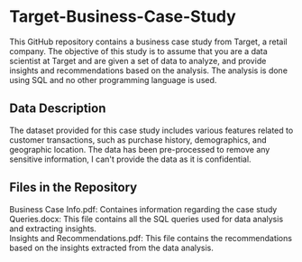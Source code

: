 # Target-Business-Case-Study

This GitHub repository contains a business case study from Target, a retail company. The objective of this study is to assume that you are a data scientist at Target and are given a set of data to analyze, and provide insights and recommendations based on the analysis. The analysis is done using SQL and no other programming language is used.

## Data Description
The dataset provided for this case study includes various features related to customer transactions, such as purchase history, demographics, and geographic location. The data has been pre-processed to remove any sensitive information, I can't provide the data as it is confidential.

## Files in the Repository
Business Case Info.pdf: Containes information regarding the case study</br>
Queries.docx: This file contains all the SQL queries used for data analysis and extracting insights.</br>
Insights and Recommendations.pdf: This file contains the recommendations based on the insights extracted from the data analysis.</br>
